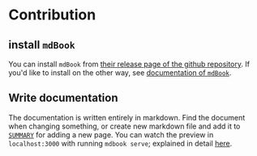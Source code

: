 # Contribution
 
## install `mdBook`

You can install `mdBook` from [their release page of the github repository](https://github.com/rust-lang/mdBook/releases).
If you'd like to install on the other way, see [documentation of `mdBook`](https://github.com/rust-lang/mdBook#installation).

## Write documentation

The documentation is written entirely in markdown.
Find the document when changing something, or create new markdown file and add it to [`SUMMARY`](https://github.com/vim-denops/denops-documentation/blob/main/src/SUMMARY.md) for adding a new page.
You can watch the preview in `localhost:3000` with running `mdbook serve`; explained in detail [here](https://github.com/rust-lang/mdBook#usage).
